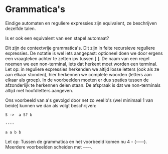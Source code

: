 # Grammatica's

Eindige automaten en reguliere expressies zijn equivalent, ze beschrijven dezelfde talen.

Is er ook een equivalent van een stapel automaat?

Dit zijn de contextvrije grammatica's. Dit zijn in feite recursieve reguliere expressies.
De notatie is wel iets aangepast: optioneel doen we door ergens een vraagteken achter te zetten ipv tussen [ ].
De naam van een regel noemen we een non-terminal, iets dat herkent moet worden een terminal. 
Let op: in reguliere expressies herkenden we altijd losse letters (ook als ze aan elkaar stonden), 
hier herkennen we complete woorden (letters aan elkaar als groep).
In de voorbeelden moeten er dus spaties tussen de afzonderlijk te herkennen delen staan.
De afspraak is dat we non-terminals altijd met hoofdletters aangeven. 

Ons voorbeeld van a's gevolgd door net zo veel b's (wel minimaal 1 van beide) kunnen we dan als volgt beschrijven:

```
S ->  a S? b

----

a a b b

````
Let op: Tussen de grammatica en het voorbeeld komen nu 4 - (----). Meerdere voorbeelden scheiden met ----.
